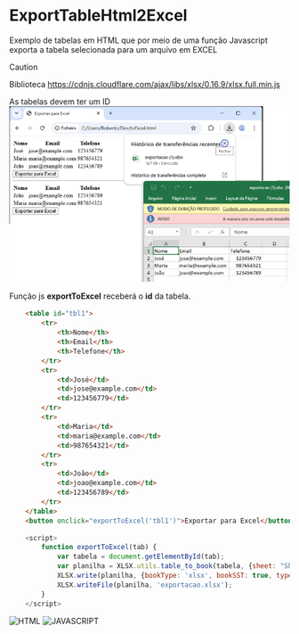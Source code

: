 # ExportTableHtml2Excel
Exemplo de tabelas em HTML que por meio de uma função Javascript exporta a tabela selecionada para um arquivo em EXCEL

> [!CAUTION]
> Biblioteca 
> https://cdnjs.cloudflare.com/ajax/libs/xlsx/0.16.9/xlsx.full.min.js


As tabelas devem ter um ID
![Screenshot ](captura.png)

Função js **exportToExcel** receberá o **id** da tabela.


```html
    <table id="tbl1">
        <tr>
            <th>Nome</th>
            <th>Email</th>
            <th>Telefone</th>
        </tr>
        <tr>
            <td>José</td>
            <td>jose@example.com</td>
            <td>123456779</td>
        </tr>
        <tr>
            <td>Maria</td>
            <td>maria@example.com</td>
            <td>987654321</td>
        </tr>
        <tr>
            <td>João</td>
            <td>joao@example.com</td>
            <td>123456789</td>
        </tr>
    </table>
    <button onclick="exportToExcel('tbl1')">Exportar para Excel</button>
```


```javascript
    <script>
        function exportToExcel(tab) {
            var tabela = document.getElementById(tab);
            var planilha = XLSX.utils.table_to_book(tabela, {sheet: "Sheet 1"});
            XLSX.write(planilha, {bookType: 'xlsx', bookSST: true, type: 'binary'});
            XLSX.writeFile(planilha, 'exportacao.xlsx');
        }
    </script>
```
![HTML](https://img.shields.io/badge/HTML-FF1100?style=for-the-badge&logo=html5&logoColor=white)
![JAVASCRIPT](https://img.shields.io/badge/JAVASCRIPT-F7DF1E?style=for-the-badge&logo=javascript&logoColor=black)

